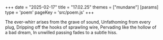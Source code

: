 +++
date = "2025-02-17"
title = "17.02.25"
themes = ["mundane"]
[params]
  type = 'poem'
  pageKey = 'src/poem.js'
+++

The ever-whirr arises from the grave of sound,
Unfathoming from every plug,
Dripping off the hooks of sprawling wire,
Pervading like the hollow of a bad dream,
In unwilled passing fades to a subtle hiss.
